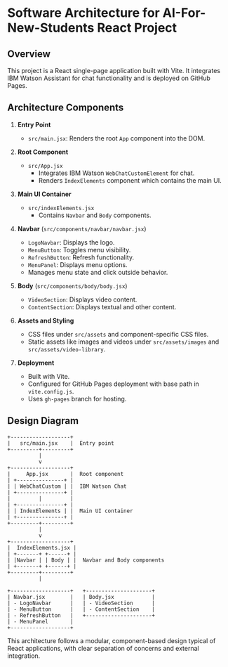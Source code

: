 # Software Architecture for AI-For-New-Students React Project

## Overview

This project is a React single-page application built with Vite. It integrates IBM Watson Assistant for chat functionality and is deployed on GitHub Pages.

## Architecture Components

1. **Entry Point**
   - `src/main.jsx`: Renders the root `App` component into the DOM.

2. **Root Component**
   - `src/App.jsx`
     - Integrates IBM Watson `WebChatCustomElement` for chat.
     - Renders `IndexElements` component which contains the main UI.

3. **Main UI Container**
   - `src/indexElements.jsx`
     - Contains `Navbar` and `Body` components.

4. **Navbar** (`src/components/navbar/navbar.jsx`)
   - `LogoNavbar`: Displays the logo.
   - `MenuButton`: Toggles menu visibility.
   - `RefreshButton`: Refresh functionality.
   - `MenuPanel`: Displays menu options.
   - Manages menu state and click outside behavior.

5. **Body** (`src/components/body/body.jsx`)
   - `VideoSection`: Displays video content.
   - `ContentSection`: Displays textual and other content.

6. **Assets and Styling**
   - CSS files under `src/assets` and component-specific CSS files.
   - Static assets like images and videos under `src/assets/images` and `src/assets/video-library`.

7. **Deployment**
   - Built with Vite.
   - Configured for GitHub Pages deployment with base path in `vite.config.js`.
   - Uses `gh-pages` branch for hosting.

## Design Diagram

```plaintext
+-------------------+
|   src/main.jsx    |  Entry point
+---------+---------+
          |
          v
+-------------------+
|     App.jsx       |  Root component
| +---------------+ |
| | WebChatCustom | |  IBM Watson Chat
| +---------------+ |
|         |         |
| +---------------+ |
| | IndexElements | |  Main UI container
| +---------------+ |
+---------+---------+
          |
          v
+-------------------+
|  IndexElements.jsx | 
| +-------+ +------+ |
| |Navbar | | Body | |  Navbar and Body components
| +-------+ +------+ |
+---------+---------+
          |          

+-------------------+   +---------------------+
| Navbar.jsx        |   | Body.jsx            |
| - LogoNavbar      |   | - VideoSection      |
| - MenuButton      |   | - ContentSection    |
| - RefreshButton   |   +---------------------+
| - MenuPanel       |
+-------------------+
```

This architecture follows a modular, component-based design typical of React applications, with clear separation of concerns and external integration.
